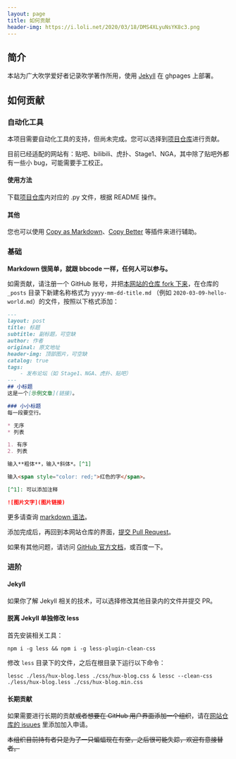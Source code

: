 ```yaml
---
layout: page
title: 如何贡献
header-img: https://i.loli.net/2020/03/18/DMS4XLyuNsYK8c3.png
---
```

<div class="about-container">

## 简介
本站为广大吹学爱好者记录吹学著作所用，使用 [Jekyll](http://jekyllcn.com) 在 ghpages 上部署。

## 如何贡献

### 自动化工具
本项目需要自动化工具的支持，但尚未完成。您可以选择到[项目仓库](https://github.com/hibikilogy/spiders)进行贡献。

目前已经适配的网站有：贴吧、bilibili、虎扑、Stage1、NGA，其中除了贴吧外都有一些小 bug，可能需要手工校正。

#### 使用方法
下载[项目仓库](https://github.com/hibikilogy/spiders)内对应的 .py 文件，根据 README 操作。

#### 其他
您也可以使用 [Copy as Markdown](https://chrome.google.com/webstore/detail/fkeaekngjflipcockcnpobkpbbfbhmdn)、[Copy Better](https://chrome.google.com/webstore/detail/hpihdokfdmmghaclaojfpmbckkhjgebc) 等插件来进行辅助。

### 基础
**Markdown 很简单，就跟 bbcode 一样，任何人可以参与。**

如需贡献，请注册一个 GitHub 账号，并把[本网站的仓库 fork 下来](https://github.com/hibikilogy/hibikilogy.github.io/fork)，在仓库的  `_posts` 目录下新建名称格式为 `yyyy-mm-dd-title.md` （例如 `2020-03-09-hello-world.md`）的文件，按照以下格式添加：

```markdown
---
layout: post
title: 标题
subtitle: 副标题，可空缺
author: 作者
original: 原文地址
header-img: 顶部图片，可空缺
catalog: true
tags:
    - 发布论坛（如 Stage1、NGA、虎扑、贴吧）
---
## 小标题
这是一个[示例文章](链接)。

### 小小标题
每一段要空行。

* 无序
* 列表

1. 有序
2. 列表

输入**粗体**，输入*斜体*。[^1]

输入<span style="color: red;">红色的字</span>。

[^1]: 可以添加注释

![图片文字](图片链接)
```

更多请查询 [markdown 语法](https://www.runoob.com/markdown/md-tutorial.html)。

添加完成后，再回到本网站仓库的界面，[提交 Pull Request](https://github.com/hibikilogy/hibikilogy.github.io/compare)。

如果有其他问题，请访问 [GitHub 官方文档](https://guides.github.com/)，或百度一下。

### 进阶
#### Jekyll
如果你了解 Jekyll 相关的技术，可以选择修改其他目录内的文件并提交 PR。
#### 脱离 Jekyll 单独修改 less
首先安装相关工具： 
```shell
npm i -g less && npm i -g less-plugin-clean-css
```
修改 `less` 目录下的文件，之后在根目录下运行以下命令：
```shell
lessc ./less/hux-blog.less ./css/hux-blog.css & lessc --clean-css ./less/hux-blog.less ./css/hux-blog.min.css
```
#### 长期贡献
如果需要进行长期的贡献<del>或者想要在 GitHub 用户界面添加一个组织</del>，请在[网站仓库的 isuues](https://github.com/hibikilogy/hibikilogy.github.io/issues) 里添加加入申请。

<del>本组织目前持有者只是为了一只蝙蝠现在有空，之后很可能失踪，欢迎有意接替者。</del>

</div>